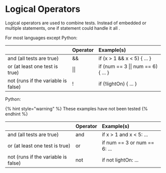 # Logical Operators

Logical operators are used to combine tests. Instead of embedded or multiple statements, one if statement could handle it all.

For most languages except Python:

|  | Operator | Example\(s\) |
| :--- | :--- | :--- |
| and \(all tests are true\) | && | if \(x &gt; 1 && x &lt; 5\) { ... } |
| or \(at least one test is true\) | \|\| | if \(num == 3 \|\| num == 6\) { ... } |
| not \(runs if the variable is false\) | ! | if \(!lightOn\) { ... } |

Python:

{% hint style="warning" %}
These examples have not been tested
{% endhint %}

|  | Operator | Example\(s\) |
| :--- | :--- | :--- |
| and \(all tests are true\) | and | if x &gt; 1 and x &lt; 5: ... |
| or \(at least one test is true\) | or | if num == 3 or num == 6: ... |
| not \(runs if the variable is false\) | not | if not lightOn: ... |



